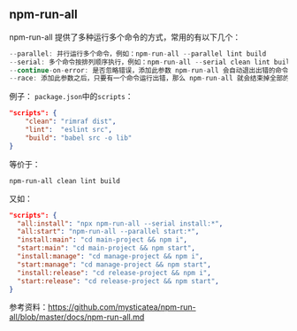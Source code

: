 ## npm-run-all 

npm-run-all 提供了多种运行多个命令的方式，常用的有以下几个：

```js
--parallel: 并行运行多个命令，例如：npm-run-all --parallel lint build
--serial: 多个命令按排列顺序执行，例如：npm-run-all --serial clean lint build:**
--continue-on-error: 是否忽略错误，添加此参数 npm-run-all 会自动退出出错的命令，继续运行正常的
--race: 添加此参数之后，只要有一个命令运行出错，那么 npm-run-all 就会结束掉全部的命令 
```

例子：
`package.json`中的`scripts`：
```json
"scripts": {
    "clean": "rimraf dist",
    "lint":  "eslint src",
    "build": "babel src -o lib"
}
```
等价于：
```
npm-run-all clean lint build
```

又如：
```json
"scripts": {
  "all:install": "npx npm-run-all --serial install:*",
  "all:start": "npm-run-all --parallel start:*",
  "install:main": "cd main-project && npm i",
  "start:main": "cd main-project && npm start",
  "install:manage": "cd manage-project && npm i",
  "start:manage": "cd manage-project && npm start",
  "install:release": "cd release-project && npm i",
  "start:release": "cd release-project && npm start",
}
```




参考资料：https://github.com/mysticatea/npm-run-all/blob/master/docs/npm-run-all.md